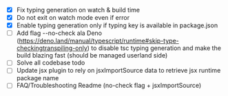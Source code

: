 -   [x] Fix typing generation on watch & build time
-   [x] Do not exit on watch mode even if error
-   [x] Enable typing generation only if typing key is available in package.json
-   [ ] Add flag --no-check ala Deno (https://deno.land/manual/typescript/runtime#skip-type-checkingtranspiling-only) to disable tsc typing generation and make the build blazing fast (should be managed userland side)
-   [ ] Solve all codebase todo
-   [ ] Update jsx plugin to rely on jsxImportSource data to retrieve jsx runtime package name
-   [ ] FAQ/Troubleshooting Readme (no-check flag + jsxImportSource)
